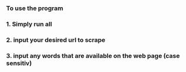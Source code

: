 ﻿### To use the program 
### 1. Simply run all
### 2. input your desired url to scrape
### 3. input any words that are available on the web page (case sensitiv)
